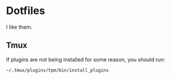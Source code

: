 # Dotfiles

I like them.

## Tmux

If plugins are not being installed for some reason, you should run:

```sh
~/.tmux/plugins/tpm/bin/install_plugins
```
